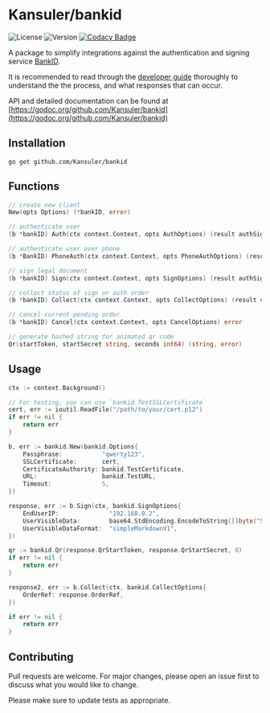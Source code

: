 # Kansuler/bankid

![License](https://img.shields.io/github/license/Kansuler/bankid) ![Version](https://img.shields.io/github/go-mod/go-version/Kansuler/bankid) [![Codacy Badge](https://app.codacy.com/project/badge/Grade/cc405c0102b24c1a8abd15960732856a)](https://www.codacy.com/manual/Kansuler/bankid?utm_source=github.com&amp;utm_medium=referral&amp;utm_content=Kansuler/bankid&amp;utm_campaign=Badge_Grade)

A package to simplify integrations against the authentication and signing service [BankID](https://www.bankid.com/).

It is recommended to read through the [developer guide](https://www.bankid.com/utvecklare/guider/teknisk-integrationsguide/rp-introduktion) thoroughly to understand the the process, and what responses that can occur.

API and detailed documentation can be found at [https://godoc.org/github.com/Kansuler/bankid](https://godoc.org/github.com/Kansuler/bankid)

## Installation

`go get github.com/Kansuler/bankid`

## Functions

```go
// create new client
New(opts Options) (*bankID, error)

// authenticate user 
(b *bankID) Auth(ctx context.Context, opts AuthOptions) (result authSignResponse, err error)

// authenticate user over phone
(b *BankID) PhoneAuth(ctx context.Context, opts PhoneAuthOptions) (result phoneAuthResponse, err error)

// sign legal document
(b *bankID) Sign(ctx context.Context, opts SignOptions) (result authSignResponse, err error)

// collect status of sign or auth order
(b *bankID) Collect(ctx context.Context, opts CollectOptions) (result collectResponse, err error)

// cancel current pending order
(b *bankID) Cancel(ctx context.Context, opts CancelOptions) error

// generate hashed string for animated qr code
Qr(startToken, startSecret string, seconds int64) (string, error)
```

## Usage

```go
ctx := context.Background()

// For testing, you can use `bankid.TestSSLCertificate`
cert, err := ioutil.ReadFile("/path/to/your/cert.p12")
if err != nil {
	return err
}

b, err := bankid.New(bankid.Options{
    Passphrase:           "qwerty123",
    SSLCertificate:       cert,
	CertificateAuthority: bankid.TestCertificate,
    URL:                  bankid.TestURL,
    Timeout:              5,
})

response, err := b.Sign(ctx, bankid.SignOptions{
    EndUserIP:              "192.168.0.2",
    UserVisibleData:        base64.StdEncoding.EncodeToString([]byte("Signing test user")),
    UserVisibleDataFormat:  "simpleMarkdownV1",
})

qr := bankid.Qr(response.QrStartToken, response.QrStartSecret, 0)
if err != nil {
    return err
}

response2, err := b.Collect(ctx, bankid.CollectOptions{
	OrderRef: response.OrderRef,
})

if err != nil {
    return err
}
```

## Contributing
Pull requests are welcome. For major changes, please open an issue first to discuss what you would like to change.

Please make sure to update tests as appropriate.
